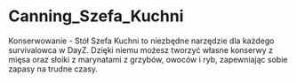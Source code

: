 # Canning_Szefa_Kuchni
Konserwowanie - Stół Szefa Kuchni to niezbędne narzędzie dla każdego survivalowca w DayZ. Dzięki niemu możesz tworzyć własne konserwy z mięsa oraz słoiki z marynatami z grzybów, owoców i ryb, zapewniając sobie zapasy na trudne czasy.
